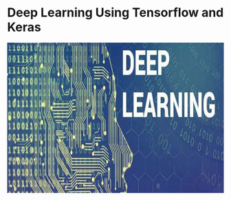 
# Deep Learning Using Tensorflow and Keras
<img align="center" src = "https://github.com/engineerbekir/Tensorflow-Keras/blob/main/deeplearning.png" width = "800" height ="350"/>
